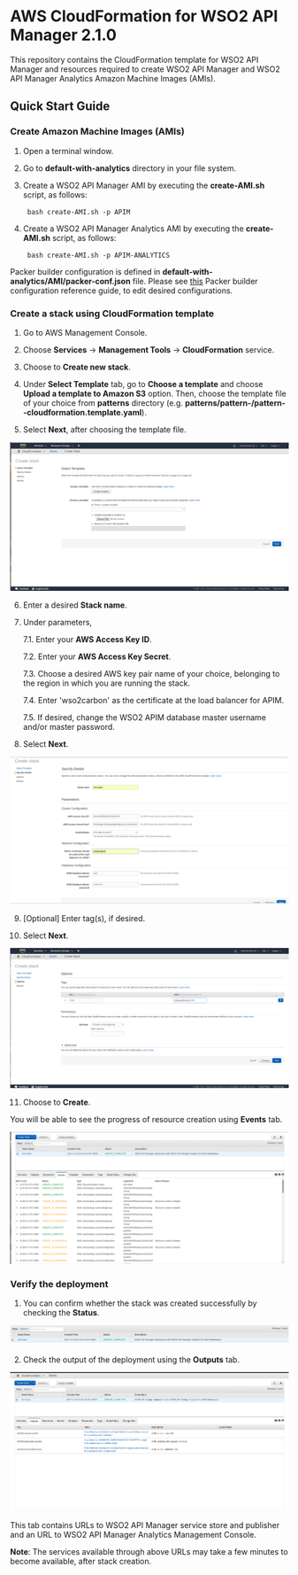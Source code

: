 # AWS CloudFormation for WSO2 API Manager 2.1.0

This repository contains the CloudFormation template for WSO2 API Manager and resources required to create WSO2 API Manager and WSO2 API Manager Analytics Amazon Machine Images (AMIs).

## Quick Start Guide

### Create Amazon Machine Images (AMIs)

1. Open a terminal window.

2. Go to **default-with-analytics** directory in your file system.

3. Create a WSO2 API Manager AMI by executing the **create-AMI.sh** script, as follows:

        bash create-AMI.sh -p APIM

4. Create a WSO2 API Manager Analytics AMI by executing the **create-AMI.sh** script, as follows:

        bash create-AMI.sh -p APIM-ANALYTICS
        
Packer builder configuration is defined in **default-with-analytics/AMI/packer-conf.json** file.
Please see [this](https://www.packer.io/docs/builders/amazon-ebs.html) Packer builder configuration reference guide, to edit desired configurations.

### Create a stack using CloudFormation template

1. Go to AWS Management Console.

2. Choose **Services** -> **Management Tools** -> **CloudFormation** service.

3. Choose to **Create new stack**.

4. Under **Select Template** tab, go to **Choose a template** and choose **Upload a template to Amazon S3** option.
Then, choose the template file of your choice from **patterns** directory (e.g. **patterns/pattern-<number>/pattern-<number>-cloudformation.template.yaml**).

5. Select **Next**, after choosing the template file.

![Select template](quickstart/images/page-1.png)

6. Enter a desired **Stack name**.

7. Under parameters,

    7.1. Enter your **AWS Access Key ID**.
    
    7.2. Enter your **AWS Access Key Secret**.
    
    7.3. Choose a desired AWS key pair name of your choice, belonging to the region in which you are running the stack.
    
    7.4. Enter 'wso2carbon' as the certificate at the load balancer for APIM.
    
    7.5. If desired, change the WSO2 APIM database master username and/or master password.
    
8. Select **Next**.

![Specify details](quickstart/images/page-2.png)

9. [Optional] Enter tag(s), if desired.

10. Select **Next**.

![Options](quickstart/images/page-3.png)

11. Choose to **Create**.

You will be able to see the progress of resource creation using **Events** tab.

![Events](quickstart/images/events.png)

### Verify the deployment

1. You can confirm whether the stack was created successfully by checking the **Status**.

![Successful stack](quickstart/images/output-1.png)

2. Check the output of the deployment using the **Outputs** tab.

![Outputs](quickstart/images/output-2.png)

This tab contains URLs to WSO2 API Manager service store and publisher and an URL to WSO2 API Manager Analytics Management Console.

**Note**: The services available through above URLs may take a few minutes to become available, after stack creation.
